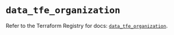 # `data_tfe_organization`

Refer to the Terraform Registry for docs: [`data_tfe_organization`](https://registry.terraform.io/providers/hashicorp/tfe/0.58.1/docs/data-sources/organization).
